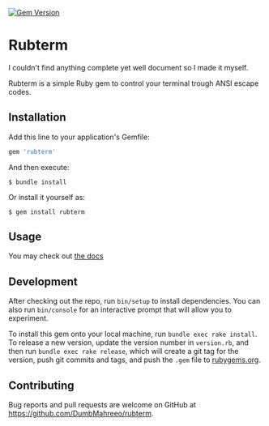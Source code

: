 [![Gem Version](https://badge.fury.io/rb/rubterm.svg)](https://badge.fury.io/rb/rubterm)

# Rubterm

I couldn't find anything complete yet well document so I made it myself.

Rubterm is a simple Ruby gem to control your terminal trough ANSI escape codes.

## Installation

Add this line to your application's Gemfile:

```ruby
gem 'rubterm'
```

And then execute:

    $ bundle install

Or install it yourself as:

    $ gem install rubterm

## Usage

You may check out [the docs](./DOCS.md)

## Development

After checking out the repo, run `bin/setup` to install dependencies. You can also run `bin/console` for an interactive prompt that will allow you to experiment.

To install this gem onto your local machine, run `bundle exec rake install`. To release a new version, update the version number in `version.rb`, and then run `bundle exec rake release`, which will create a git tag for the version, push git commits and tags, and push the `.gem` file to [rubygems.org](https://rubygems.org).

## Contributing

Bug reports and pull requests are welcome on GitHub at https://github.com/DumbMahreeo/rubterm.

